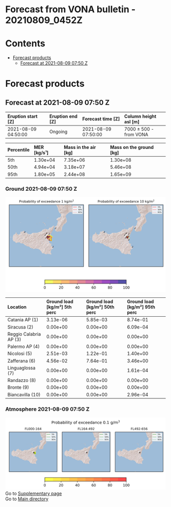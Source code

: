 
Forecast from VONA bulletin - 20210809_0452Z
============================================

Contents
========

* [Forecast products](#forecast-products)
	* [Forecast at 2021-08-09 07:50 Z](#forecast-at-2021-08-09-0750-z)

# Forecast products

## Forecast at 2021-08-09 07:50 Z
  

|Eruption start [Z]|Eruption end [Z]|Forecast time [Z]|Column height asl [m]|
| :--- | :--- | :--- | :--- |
|2021-08-09 04:50:00|Ongoing|2021-08-09 07:50:00|7000 ± 500 - from VONA|
  
  

|Percentile|MER [kg/s¹]|Mass in the air [kg]|Mass on the ground [kg]|
| :--- | :--- | :--- | :--- |
|5th|1.30e+04|7.35e+06|1.30e+08|
|50th|4.94e+04|3.18e+07|5.46e+08|
|95th|1.80e+05|2.44e+08|1.65e+09|
  

### Ground 2021-08-09 07:50 Z
  
![](./figures/probability_grd_2021_08_09_0750_scenario_1.png)  
  
  
  
  
  
  
  
  
  

|Location|Ground load [kg/m²] 5th perc|Ground load [kg/m²] 50th perc|Ground load [kg/m²] 95th perc|
| :--- | :--- | :--- | :--- |
|Catania AP (1)|3.13e-06|5.85e-03|8.74e-01|
|Siracusa (2)|0.00e+00|0.00e+00|6.09e-04|
|Reggio Calabria AP (3)|0.00e+00|0.00e+00|0.00e+00|
|Palermo AP (4)|0.00e+00|0.00e+00|0.00e+00|
|Nicolosi (5)|2.51e-03|1.22e-01|1.40e+00|
|Zafferana (6)|4.56e-02|7.64e-01|3.46e+00|
|Linguaglossa (7)|0.00e+00|0.00e+00|1.61e-04|
|Randazzo (8)|0.00e+00|0.00e+00|0.00e+00|
|Bronte (9)|0.00e+00|0.00e+00|0.00e+00|
|Biancavilla (10)|0.00e+00|0.00e+00|2.96e-04|
  

### Atmosphere 2021-08-09 07:50 Z
  
![](./figures/probability_air_2021_08_09_0750_scenario_1_conclev_1.png)  
Go to [Supplementary page](Supplementary_page.md)  
Go to [Main directory](https://github.com/federicapardini/Real_time_ash_forecast)